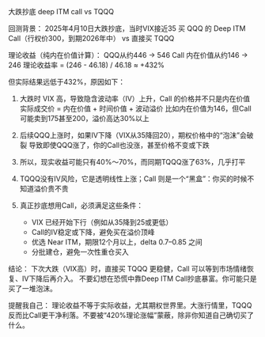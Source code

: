 大跌抄底 deep ITM call vs TQQQ

回测背景：
2025年4月10日大跌抄底，当时VIX接近35
买 QQQ 的 Deep ITM Call（行权价300，到期2026年中） vs 直接买 TQQQ

理论收益（纯内在价值计算）：
QQQ从约446 → 546
Call 内在价值从约146 → 246
理论收益率 = (246 - 46.18) / 46.18 ≈ +432%

但实际结果远低于432%，原因如下：

1. 大跌时 VIX 高，导致隐含波动率（IV）上升，Call 的价格并不只是内在价值
   实际成交价 = 内在价值 + 时间价值 + 波动溢价
   比如内在价值为146，但Call可能卖到175甚至200，溢价高达30%以上

2. 后续QQQ上涨时，如果IV下降（VIX从35降回20），期权价格中的“泡沫”会破裂
   导致即使QQQ涨了，你的Call也没涨，甚至价格不变或下跌

3. 所以，现实收益可能只有40%～70%，而同期TQQQ涨了63%，几乎打平

4. TQQQ没有IV风险，它是透明线性上涨；Call 则是一个“黑盒”：你买的时候不知道溢价贵不贵

5. 真正抄底想用Call，必须满足这些条件：

   * VIX 已经开始下行（例如从35降到25或更低）
   * Call的IV稳定或下降，避免买在溢价顶峰
   * 优选 Near ITM，期限12个月以上，delta 0.7–0.85 之间
   * 分批建仓，避免一次性重仓买入

结论：
下次大跌（VIX高）时，直接买 TQQQ 更稳健，Call 可以等到市场情绪恢复、IV下降后再介入。
不要幻想在恐慌中靠Deep ITM Call抄底暴富。你可能只是买了一堆泡沫。

提醒我自己：
理论收益不等于实际收益，尤其期权世界里。大涨行情里，TQQQ反而比Call更干净利落。不要被“420%理论涨幅”蒙蔽，除非你知道自己确切买了什么。
